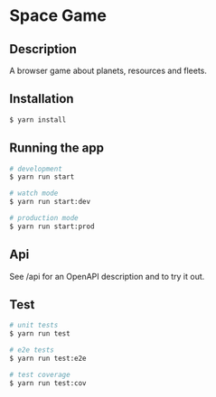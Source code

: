 # Space Game
## Description

A browser game about planets, resources and fleets.

## Installation

```bash
$ yarn install
```

## Running the app

```bash
# development
$ yarn run start

# watch mode
$ yarn run start:dev

# production mode
$ yarn run start:prod
```

## Api

See /api for an OpenAPI description and to try it out.

## Test

```bash
# unit tests
$ yarn run test

# e2e tests
$ yarn run test:e2e

# test coverage
$ yarn run test:cov
```
